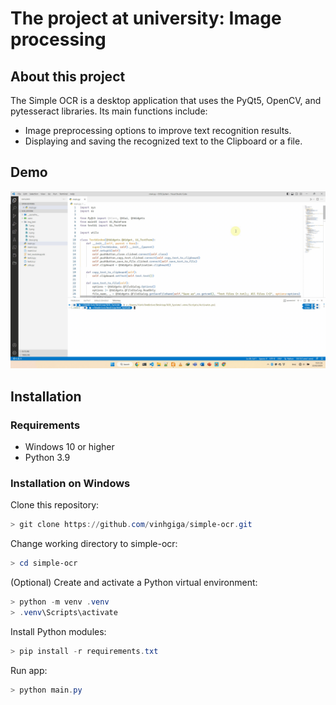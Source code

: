 # The project at university: Image processing

## About this project

The Simple OCR is a desktop application that uses the PyQt5, OpenCV, and pytesseract libraries. Its main functions include:

- Image preprocessing options to improve text recognition results.
- Displaying and saving the recognized text to the Clipboard or a file.

## Demo

![Demo](/demo/demo.gif)

## Installation

### Requirements

- Windows 10 or higher
- Python 3.9

### Installation on Windows

Clone this repository:

```powershell
> git clone https://github.com/vinhgiga/simple-ocr.git
```

Change working directory to simple-ocr:

```powershell
> cd simple-ocr
```

(Optional) Create and activate a Python virtual environment:

```powershell
> python -m venv .venv
> .venv\Scripts\activate
```

Install Python modules:

```powershell
> pip install -r requirements.txt
```

Run app:

```powershell
> python main.py
```
